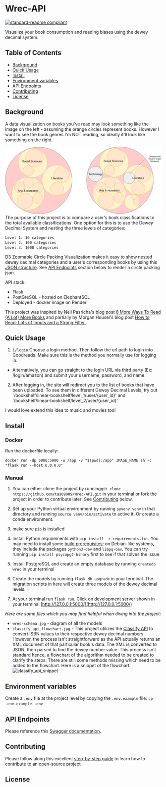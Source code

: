 # Wrec-API
[![standard-readme compliant](https://img.shields.io/badge/readme%20style-standard-brightgreen.svg?style=flat-square)](https://github.com/RichardLitt/standard-readme)

Visualize your book consumption and reading biases using the dewey decimal system.

## Table of Contents
- [Background](#background)
- [Quick Usage](#quick-usage)
- [Install](#install)
- [Environment variables](#environment-variables)
- [API Endpoints](#api-endpoints)
- [Contributing](#contributing)
- [License](#license)


## Background
A data visualization on books you've read may look something like the image on the left - assuming the orange circles represent books. However I want to see the book genres I'm NOT reading, so ideally it'll look like something on the right.

![circlepacking_before_after](media/circlepacking_before_after.png)
The purpose of this project is to compare a user's book classifications to the total available classifications. One option for this is to use the Dewey Decimal System and nesting the three levels of categories:

```
Level 1: 10 categories
Level 2: 100 categories
Level 3: 1000 categories
```

[D3 Zoomable Circle Packing Visualization](http://jeromefroe.github.io/circlepackeR/) makes it easy to show nested dewey decimal categories and a user's corresponding books by using this [JSON structure](https://gist.githubusercontent.com/mbostock/1093025/raw/05621a578a66fba4d2cbf5a77e2d1bb3a27ac3d4/flare.json). See [API Endpoints](#api-endpoints) section below to render a circle packing json.

API stack:
- Flask
- PostGreSQL - hosted on ElephantSQL
- Deployed - docker image on Render

This project was inspired by Neil Pasricha's blog post [8 More Ways To Read (A Lot) More Books](https://www.neil.blog/articles/8-more-ways-to-read-a-lot-more-books#yui_3_17_2_1_1687286122789_289) and partially by Morgan Housel's blog post [How to Read: Lots of Inputs and a Strong Filter ](https://collabfund.com/blog/how-to-read-lots-of-inputs-and-a-strong-filter/).

## Quick Usage
1. `1/login` Choose a login method. Then follow the url path to login into Goodreads. Make sure this is the method you normally use for logging in.
- Alternatively, you can go straight to the login URL via third party (Ex: /login/amazon) and submit your username, password, and name.
2. After logging in, the site will redirect you to the list of books that have been uploaded. To see them in different Dewey Decimal Levels, try out `/bookshelf/linear-bookshelf/level_1/user/{user_id}' and '/bookshelf/linear-bookshelf/level_2/user/{user_id}'.



I would love extend this idea to music and movies too!

## Install
### Docker
Run the dockerfile locally:

```
docker run -dp 5000:5000 -w /app -v "$(pwd):/app" IMAGE_NAME sh -c "flask run --host 0.0.0.0"
```

### Manual
1. You can either clone the project by running`git clone https://github.com/tas09009/Wrec-API.git` in your terminal or fork the project in order to contribute later: See [Contributing](#contributing) below.

1. Set up your Python virtual environment by running `pyvenv venv` in that directory and running `source venv/bin/activate` to active it. Or create a conda environment.
2. make sure `pip` is installed
3. Install Python requirements with `pip install -r requirements.txt`. You may need to install some [build prerequisites](https://www.psycopg.org/docs/install.html#build-prerequisites); on Debian-like systems, they include the packages `python3-dev` and `libpq-dev`. You can try running `pip install psycopg2-binary` first to see if that solves the issue.
4. Install PostgreSQL and create an empty database by running `createdb wrec` in your terminal
5. Create the models by running `flask db upgrade` in your terminal. The migration scripts in here will create three models of the dewey decimal levels.
7. At your terminal run `flask run`. Click on development server shown in your terminal [http://127.0.0.1:5000/](http://127.0.0.1:5000/)

*Here are some files which you may find helpful when diving into the project:*
- `wrec-schema.jpg` - diagram of all the models
- `classify_api_flowchart.jpg` - This project utilizes the [Classify API](http://classify.oclc.org/classify2/api_docs/index.html) to convert ISBN values to their respective dewey decimal numbers. However, the process isn't straightforward as the API actually returns an XML document of that particular book's data. The XML is converted to JSON, then parsed to find the dewey number value. This process isn't standard hence, a flowchart of the algorithm needed to be created to clarify the steps. There are still some methods missing which need to be added to the flowchart. Here is a snippet of the flowchart:
![classify_api_snippet](./backend_flask/classify_api_snippet.jpg)

## Environment variables
Create a `.env` file at the project level by copying the `.env.example` file:
`cp .env.example .env`

## API Endpoints
Please reference this [Swagger documentation](https://wrec-api.onrender.com/swagger-ui).

## Contributing
Please follow along this excellent [step-by-step guide](https://www.dataschool.io/how-to-contribute-on-github/) to learn how to contribute to an open-source project

## License